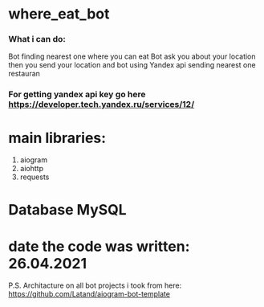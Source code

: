 # where_eat_bot

### What i can do:
Bot finding nearest one where you can eat
Bot ask you about your location then you send your location and bot using Yandex api sending nearest one restauran

### For getting yandex api key go here https://developer.tech.yandex.ru/services/12/

# main libraries:
1) aiogram
2) aiohttp
3) requests

# Database MySQL

# date the code was written: 26.04.2021


P.S. Architacture on all bot projects i took from here: https://github.com/Latand/aiogram-bot-template 
